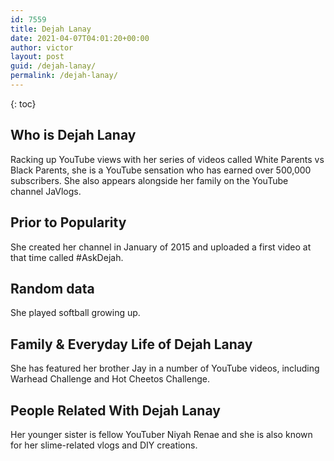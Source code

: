 ```yaml
---
id: 7559
title: Dejah Lanay
date: 2021-04-07T04:01:20+00:00
author: victor
layout: post
guid: /dejah-lanay/
permalink: /dejah-lanay/
---
```



{: toc}


## Who is Dejah Lanay



Racking up YouTube views with her series of videos called White Parents vs Black Parents, she is a YouTube sensation who has earned over 500,000 subscribers. She also appears alongside her family on the YouTube channel JaVlogs. 

                
                
                
## Prior to Popularity



She created her channel in January of 2015 and uploaded a first video at that time called #AskDejah.

                
                
                
## Random data



She played softball growing up.

                
                
                
## Family & Everyday Life of Dejah Lanay



She has featured her brother Jay in a number of YouTube videos, including Warhead Challenge and Hot Cheetos Challenge.

                
                
                
## People Related With Dejah Lanay



Her younger sister is fellow YouTuber Niyah Renae and she is also known for her slime-related vlogs and DIY creations.

                
              
            
          
          
          